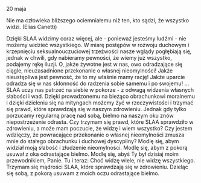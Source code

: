 20 maja

Nie ma człowieka bliższego ociemniałemu niż ten, kto sądzi, że wszystko widzi.
(Elias Canetti)

Dzięki SLAA widzimy coraz więcej, ale - ponieważ jesteśmy ludźmi - nie możemy widzieć wszystkiego. W miarę postępów w rozwoju duchowym i krzepnięciu seksualnouczuciowej trzeźwości nasze wglądy pogłębiają się, jednak w chwili, gdy nabieramy pewności, że wiemy już wszystko, podajemy rękę iluzji. O, jakże żywotne jest w nas, owo odradzające się ciągle, nieuzasadnione przekonanie o własnej nieomylności! Jakże nieustępliwa jest pewność, że to my właśnie mamy rację! Jakże uparcie odradza się w nas skłonność do radzenia sobie samemu i po swojemu! ... SLAA uczy nas patrzeć na siebie w pokorze - z odwagą widzenia własnych słabości i wad. Dzięki prowadzonemu na bieżąco obrachunkowi moralnemu i dzięki dzieleniu się na mityngach możemy żyć w rzeczywistości i trzymać się prawd, które sprawdzają się w naszym zdrowieniu. Jednak gdy tylko porzucamy regularną pracę nad sobą, bielmo na naszym oku znów niepostrzeżenie odrasta.
 Czy trzymam się prawd, które SLAA sprawdziło w zdrowieniu, a może mam poczucie, że widzę i wiem wszystko? Czy jestem wdzięczy, że powracające przekonanie o własnej nieomylności zmusza mnie do stałego obrachunku i duchowej dyscypliny?
 Modlę się, abym widział moją słabość i złudzenie nieomylności. Modlę się, abym z pokorą usuwał z oka odrastające bielmo. Modlę się, abyś Ty był dzisiaj moim przewodnikiem, Panie.
 Tu i teraz: Choć widzę wiele, nie widzę wszystkiego. Trzymam się mądrości SLAA, które sprawdzają się w zdrowieniu. Dzieląc się sobą, z pokorą usuwam z moich oczu odrastające bielmo.
